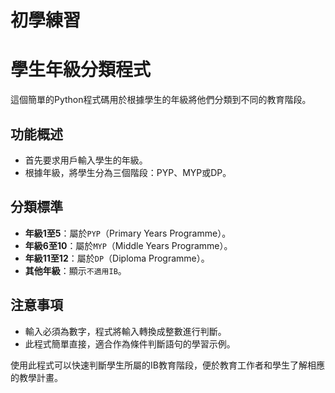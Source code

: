 # 初學練習
# 學生年級分類程式

這個簡單的Python程式碼用於根據學生的年級將他們分類到不同的教育階段。

## 功能概述
- 首先要求用戶輸入學生的年級。
- 根據年級，將學生分為三個階段：PYP、MYP或DP。

## 分類標準
- **年級1至5**：屬於`PYP`（Primary Years Programme）。
- **年級6至10**：屬於`MYP`（Middle Years Programme）。
- **年級11至12**：屬於`DP`（Diploma Programme）。
- **其他年級**：顯示`不適用IB`。

## 注意事項
- 輸入必須為數字，程式將輸入轉換成整數進行判斷。
- 此程式簡單直接，適合作為條件判斷語句的學習示例。

使用此程式可以快速判斷學生所屬的IB教育階段，便於教育工作者和學生了解相應的教學計畫。

